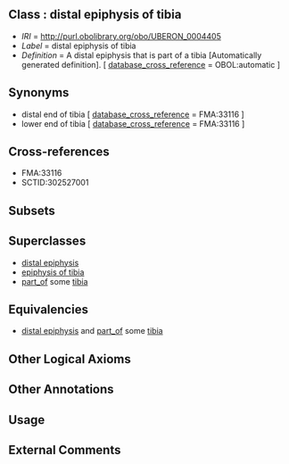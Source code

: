 
## Class : distal epiphysis of tibia

 * *IRI* = http://purl.obolibrary.org/obo/UBERON_0004405
 * *Label* = distal epiphysis of tibia
 * *Definition* = A distal epiphysis that is part of a tibia [Automatically generated definition]. [ [database_cross_reference](../../ef/oboInOwl#hasDbXref.md) = OBOL:automatic ]

## Synonyms

 * distal end of tibia [ [database_cross_reference](../../ef/oboInOwl#hasDbXref.md) = FMA:33116 ]
 * lower end of tibia [ [database_cross_reference](../../ef/oboInOwl#hasDbXref.md) = FMA:33116 ]

## Cross-references

 * FMA:33116
 * SCTID:302527001

## Subsets


## Superclasses

 * [distal epiphysis](../../UBERON/79/UBERON_0004379.md)
 * [epiphysis of tibia](../../UBERON/83/UBERON_0004383.md)
 * [part_of](../../BFO/50/BFO_0000050.md) some [tibia](../../UBERON/79/UBERON_0000979.md)

## Equivalencies

 * [distal epiphysis](../../UBERON/79/UBERON_0004379.md) and [part_of](../../BFO/50/BFO_0000050.md) some [tibia](../../UBERON/79/UBERON_0000979.md)

## Other Logical Axioms


## Other Annotations


## Usage


## External Comments

